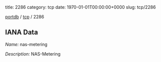 title: 2286
category: tcp
date: 1970-01-01T00:00:00+0000
slug: tcp/2286

[portdb](/) / [tcp](/category/tcp.html) / 2286


## IANA Data

_Name:_ nas-metering

_Description:_ NAS-Metering

